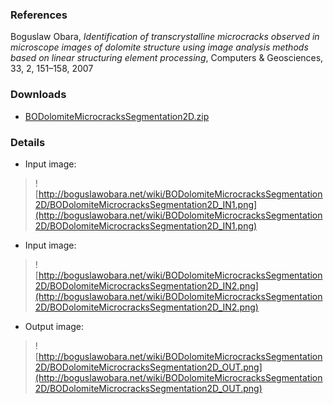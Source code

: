 ### References ###
Boguslaw Obara, _Identification of transcrystalline microcracks observed in microscope images of dolomite structure using image analysis methods based on linear structuring element processing_, Computers & Geosciences, 33, 2, 151–158, 2007


### Downloads ###
  * [BODolomiteMicrocracksSegmentation2D.zip](http://bioimage.googlecode.com/files/BODolomiteMicrocracksSegmentation2D.zip)

### Details ###
  * Input image:
> ![http://boguslawobara.net/wiki/BODolomiteMicrocracksSegmentation2D/BODolomiteMicrocracksSegmentation2D_IN1.png](http://boguslawobara.net/wiki/BODolomiteMicrocracksSegmentation2D/BODolomiteMicrocracksSegmentation2D_IN1.png)

  * Input image:
> ![http://boguslawobara.net/wiki/BODolomiteMicrocracksSegmentation2D/BODolomiteMicrocracksSegmentation2D_IN2.png](http://boguslawobara.net/wiki/BODolomiteMicrocracksSegmentation2D/BODolomiteMicrocracksSegmentation2D_IN2.png)

  * Output image:
> ![http://boguslawobara.net/wiki/BODolomiteMicrocracksSegmentation2D/BODolomiteMicrocracksSegmentation2D_OUT.png](http://boguslawobara.net/wiki/BODolomiteMicrocracksSegmentation2D/BODolomiteMicrocracksSegmentation2D_OUT.png)